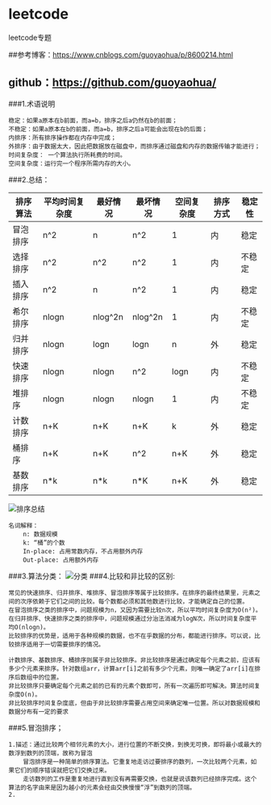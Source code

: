 # leetcode
leetcode专题

##参考博客：https://www.cnblogs.com/guoyaohua/p/8600214.html
## github：https://github.com/guoyaohua/

###1.术语说明
    
    稳定：如果a原本在b前面，而a=b，排序之后a仍然在b的前面；
    不稳定：如果a原本在b的前面，而a=b，排序之后a可能会出现在b的后面；
    内排序：所有排序操作都在内存中完成；
    外排序：由于数据太大，因此把数据放在磁盘中，而排序通过磁盘和内存的数据传输才能进行；
    时间复杂度： 一个算法执行所耗费的时间。
    空间复杂度：运行完一个程序所需内存的大小。

###2.总结：
    
   |排序算法|平均时间复杂度|最好情况|最坏情况|空间复杂度|排序方式|稳定性
   ----|----|----|----|----|----|----|
   |冒泡排序|n^2|n|n^2|1|内|稳定
   |选择排序|n^2|n^2|n^2|1|内|不稳定
   |插入排序|n^2|n|n^2|1|内|稳定
   |希尔排序|nlogn|nlog^2n|nlog^2n|1|内|不稳定
   |归并排序|nlogn|logn|logn|n|外|稳定
   |快速排序|nlogn|nlogn|n^2|logn|内|不稳定
   |堆排序|nlogn|nlogn|nlogn|1|内|不稳定
   |计数排序|n+K|n+K|n+K|k|外|稳定
   |桶排序|n+K|n+K|n^2|n+K|外|稳定
   |基数排序|n*k|n*k|n*K|n+K|外|稳定

   ![排序总结](https://images2017.cnblogs.com/blog/849589/201710/849589-20171015233043168-1867817869.png) 
   
    名词解释：
        n: 数据规模
        k: “桶”的个数
        In-place: 占用常数内存，不占用额外内存
        Out-place: 占用额外内存

###3.算法分类：
   ![分类](https://images2017.cnblogs.com/blog/849589/201710/849589-20171015233220637-1055088118.png) 
###4.比较和非比较的区别:
    
    常见的快速排序、归并排序、堆排序、冒泡排序等属于比较排序。在排序的最终结果里，元素之间的次序依赖于它们之间的比较。每个数都必须和其他数进行比较，才能确定自己的位置。
    在冒泡排序之类的排序中，问题规模为n，又因为需要比较n次，所以平均时间复杂度为O(n²)。在归并排序、快速排序之类的排序中，问题规模通过分治法消减为logN次，所以时间复杂度平均O(nlogn)。
    比较排序的优势是，适用于各种规模的数据，也不在乎数据的分布，都能进行排序。可以说，比较排序适用于一切需要排序的情况。
    
    计数排序、基数排序、桶排序则属于非比较排序。非比较排序是通过确定每个元素之前，应该有多少个元素来排序。针对数组arr，计算arr[i]之前有多少个元素，则唯一确定了arr[i]在排序后数组中的位置。
    非比较排序只要确定每个元素之前的已有的元素个数即可，所有一次遍历即可解决。算法时间复杂度O(n)。
    非比较排序时间复杂度底，但由于非比较排序需要占用空间来确定唯一位置。所以对数据规模和数据分布有一定的要求
    
###5.冒泡排序；
    
    1.描述：通过比较两个相邻元素的大小，进行位置的不断交换，到换无可换，即将最小或最大的数浮到数列的顶端，故称为冒泡
        冒泡排序是一种简单的排序算法。它重复地走访过要排序的数列，一次比较两个元素，如果它们的顺序错误就把它们交换过来。
        走访数列的工作是重复地进行直到没有再需要交换，也就是说该数列已经排序完成。这个算法的名字由来是因为越小的元素会经由交换慢慢“浮”到数列的顶端。
    2.
